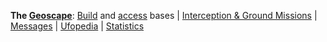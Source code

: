 <div>

**The [Geoscape](Manual/Singleplayer/Geoscape "wikilink")**:
[Build](Manual/Singleplayer/Geoscape#New_base "wikilink") and
[access](Manual/Singleplayer/The_Base "wikilink") bases \| [Interception
& Ground
Missions](Manual/Singleplayer/Interception_&_Ground_Missions "wikilink")
\| [Messages](Manual/Singleplayer/Messages "wikilink") \|
[Ufopedia](Manual/Singleplayer/Ufopedia "wikilink") \|
[Statistics](Manual/Singleplayer/Statistics "wikilink")

</div>